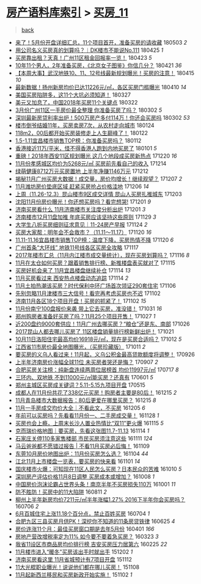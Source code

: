 [房产语料库索引](../../README.md)  > [买房_11](买房_11.md)
====
> [back](../README.md)

- [来了！5月份开盘详细汇总，11个项目首开，准备买房的请收藏](http://jkwz.applinzi.com/ittc/7098801618214716427.html#%E6%9D%A5%E4%BA%86%EF%BC%815%E6%9C%88%E4%BB%BD%E5%BC%80%E7%9B%98%E8%AF%A6%E7%BB%86%E6%B1%87%E6%80%BB%EF%BC%8C11%E4%B8%AA%E9%A1%B9%E7%9B%AE%E9%A6%96%E5%BC%80%EF%BC%8C%E5%87%86%E5%A4%87%E4%B9%B0%E6%88%BF%E7%9A%84%E8%AF%B7%E6%94%B6%E8%97%8F) 180503 *2* 
- [用公司名义买房真的划算吗？︱DK楼市不能说No.111](http://jkwz.applinzi.com/ittc/7096004703655822346.html#%E7%94%A8%E5%85%AC%E5%8F%B8%E5%90%8D%E4%B9%89%E4%B9%B0%E6%88%BF%E7%9C%9F%E7%9A%84%E5%88%92%E7%AE%97%E5%90%97%EF%BC%9F%EF%B8%B1DK%E6%A5%BC%E5%B8%82%E4%B8%8D%E8%83%BD%E8%AF%B4No.111) 180425 *1* 
- [买房靠出租？天真！广州11区租金回报率一览！](http://jkwz.applinzi.com/ittc/7095128788038059025.html#%E4%B9%B0%E6%88%BF%E9%9D%A0%E5%87%BA%E7%A7%9F%EF%BC%9F%E5%A4%A9%E7%9C%9F%EF%BC%81%E5%B9%BF%E5%B7%9E11%E5%8C%BA%E7%A7%9F%E9%87%91%E5%9B%9E%E6%8A%A5%E7%8E%87%E4%B8%80%E8%A7%88%EF%BC%81) 180423 *5* 
- [10年11个男人，2年准备买房，《北京女子图鉴》你信几分？](http://jkwz.applinzi.com/ittc/7094354779398734854.html#10%E5%B9%B411%E4%B8%AA%E7%94%B7%E4%BA%BA%EF%BC%8C2%E5%B9%B4%E5%87%86%E5%A4%87%E4%B9%B0%E6%88%BF%EF%BC%8C%E3%80%8A%E5%8C%97%E4%BA%AC%E5%A5%B3%E5%AD%90%E5%9B%BE%E9%89%B4%E3%80%8B%E4%BD%A0%E4%BF%A1%E5%87%A0%E5%88%86%EF%BC%9F) 180421 *36* 
- [【本周大事】武汉地铁10、11、12号线最新规划曝光！买房的注意！](http://jkwz.applinzi.com/ittc/7092262249966339088.html#%E3%80%90%E6%9C%AC%E5%91%A8%E5%A4%A7%E4%BA%8B%E3%80%91%E6%AD%A6%E6%B1%89%E5%9C%B0%E9%93%8110%E3%80%8111%E3%80%8112%E5%8F%B7%E7%BA%BF%E6%9C%80%E6%96%B0%E8%A7%84%E5%88%92%E6%9B%9D%E5%85%89%EF%BC%81%E4%B9%B0%E6%88%BF%E7%9A%84%E6%B3%A8%E6%84%8F%EF%BC%81) 180415 *10* 
- [最新数据！扬州新房均价已达11226元/㎡，各区买房门槛曝光](http://jkwz.applinzi.com/ittc/7090284798218339334.html#%E6%9C%80%E6%96%B0%E6%95%B0%E6%8D%AE%EF%BC%81%E6%89%AC%E5%B7%9E%E6%96%B0%E6%88%BF%E5%9D%87%E4%BB%B7%E5%B7%B2%E8%BE%BE11226%E5%85%83%2F%E3%8E%A1%EF%BC%8C%E5%90%84%E5%8C%BA%E4%B9%B0%E6%88%BF%E9%97%A8%E6%A7%9B%E6%9B%9D%E5%85%89) 180410 *14* 
- [美国买房陷阱多，这11个大坑必须知道！](http://jkwz.applinzi.com/ittc/7084992576996508679.html#%E7%BE%8E%E5%9B%BD%E4%B9%B0%E6%88%BF%E9%99%B7%E9%98%B1%E5%A4%9A%EF%BC%8C%E8%BF%9911%E4%B8%AA%E5%A4%A7%E5%9D%91%E5%BF%85%E9%A1%BB%E7%9F%A5%E9%81%93%EF%BC%81) 180327  
- [美元又加息了，中国2018年买房11个关键点](http://jkwz.applinzi.com/ittc/7083240440205935626.html#%E7%BE%8E%E5%85%83%E5%8F%88%E5%8A%A0%E6%81%AF%E4%BA%86%EF%BC%8C%E4%B8%AD%E5%9B%BD2018%E5%B9%B4%E4%B9%B0%E6%88%BF11%E4%B8%AA%E5%85%B3%E9%94%AE%E7%82%B9) 180322  
- [3月份广州11区一手房价最全整理 你准备买房了吗？](http://jkwz.applinzi.com/ittc/7075806583357703175.html#3%E6%9C%88%E4%BB%BD%E5%B9%BF%E5%B7%9E11%E5%8C%BA%E4%B8%80%E6%89%8B%E6%88%BF%E4%BB%B7%E6%9C%80%E5%85%A8%E6%95%B4%E7%90%86+%E4%BD%A0%E5%87%86%E5%A4%87%E4%B9%B0%E6%88%BF%E4%BA%86%E5%90%97%EF%BC%9F) 180302 *5* 
- [深圳最新房贷利率出炉！500万房产多付114万！你还会买房吗](http://jkwz.applinzi.com/ittc/7075792097775191057.html#%E6%B7%B1%E5%9C%B3%E6%9C%80%E6%96%B0%E6%88%BF%E8%B4%B7%E5%88%A9%E7%8E%87%E5%87%BA%E7%82%89%EF%BC%81500%E4%B8%87%E6%88%BF%E4%BA%A7%E5%A4%9A%E4%BB%98114%E4%B8%87%EF%BC%81%E4%BD%A0%E8%BF%98%E4%BC%9A%E4%B9%B0%E6%88%BF%E5%90%97) 180302 *53* 
- [楼市倒爷结婚11年，买房卖房7次，从农村走向城市](http://jkwz.applinzi.com/ittc/7062086617265603591.html#%E6%A5%BC%E5%B8%82%E5%80%92%E7%88%B7%E7%BB%93%E5%A9%9A11%E5%B9%B4%EF%BC%8C%E4%B9%B0%E6%88%BF%E5%8D%96%E6%88%BF7%E6%AC%A1%EF%BC%8C%E4%BB%8E%E5%86%9C%E6%9D%91%E8%B5%B0%E5%90%91%E5%9F%8E%E5%B8%82) 180124  
- [118m2，00后都开始买房装修走上人生巅峰了！](http://jkwz.applinzi.com/ittc/7061323598650672144.html#118m2%EF%BC%8C00%E5%90%8E%E9%83%BD%E5%BC%80%E5%A7%8B%E4%B9%B0%E6%88%BF%E8%A3%85%E4%BF%AE%E8%B5%B0%E4%B8%8A%E4%BA%BA%E7%94%9F%E5%B7%85%E5%B3%B0%E4%BA%86%EF%BC%81) 180122  
- [1.5-1.11宜昌楼市销售TOP榜：你准备买房吗？](http://jkwz.applinzi.com/ittc/7057735790761608208.html#1.5-1.11%E5%AE%9C%E6%98%8C%E6%A5%BC%E5%B8%82%E9%94%80%E5%94%AETOP%E6%A6%9C%EF%BC%9A%E4%BD%A0%E5%87%86%E5%A4%87%E4%B9%B0%E6%88%BF%E5%90%97%EF%BC%9F) 180112  
- [香港接近11万/平米，怪不得香港人跑到内地买房了](http://jkwz.applinzi.com/ittc/7053712090886308880.html#%E9%A6%99%E6%B8%AF%E6%8E%A5%E8%BF%9111%E4%B8%87%2F%E5%B9%B3%E7%B1%B3%EF%BC%8C%E6%80%AA%E4%B8%8D%E5%BE%97%E9%A6%99%E6%B8%AF%E4%BA%BA%E8%B7%91%E5%88%B0%E5%86%85%E5%9C%B0%E4%B9%B0%E6%88%BF%E4%BA%86) 180101 *5* 
- [重磅！2018年西安11区规划曝光 这几个地段成买房新热点](http://jkwz.applinzi.com/ittc/7049102403301803025.html#%E9%87%8D%E7%A3%85%EF%BC%812018%E5%B9%B4%E8%A5%BF%E5%AE%8911%E5%8C%BA%E8%A7%84%E5%88%92%E6%9B%9D%E5%85%89+%E8%BF%99%E5%87%A0%E4%B8%AA%E5%9C%B0%E6%AE%B5%E6%88%90%E4%B9%B0%E6%88%BF%E6%96%B0%E7%83%AD%E7%82%B9) 171220 *16* 
- [11月份孝感城区均价为5268元/㎡ 买房前先看自己的收入](http://jkwz.applinzi.com/ittc/7046848023231988752.html#11%E6%9C%88%E4%BB%BD%E5%AD%9D%E6%84%9F%E5%9F%8E%E5%8C%BA%E5%9D%87%E4%BB%B7%E4%B8%BA5268%E5%85%83%2F%E3%8E%A1+%E4%B9%B0%E6%88%BF%E5%89%8D%E5%85%88%E7%9C%8B%E8%87%AA%E5%B7%B1%E7%9A%84%E6%94%B6%E5%85%A5) 171214  
- [绿萌健康8712万元买房置地 上半年净赚1146万元](http://jkwz.applinzi.com/ittc/7046134516094075921.html#%E7%BB%BF%E8%90%8C%E5%81%A5%E5%BA%B78712%E4%B8%87%E5%85%83%E4%B9%B0%E6%88%BF%E7%BD%AE%E5%9C%B0+%E4%B8%8A%E5%8D%8A%E5%B9%B4%E5%87%80%E8%B5%9A1146%E4%B8%87%E5%85%83) 171212  
- [揭秘11月广州买房大数据！成交量，房价均增长！继续观望？](http://jkwz.applinzi.com/ittc/7044396977473717264.html#%E6%8F%AD%E7%A7%9811%E6%9C%88%E5%B9%BF%E5%B7%9E%E4%B9%B0%E6%88%BF%E5%A4%A7%E6%95%B0%E6%8D%AE%EF%BC%81%E6%88%90%E4%BA%A4%E9%87%8F%EF%BC%8C%E6%88%BF%E4%BB%B7%E5%9D%87%E5%A2%9E%E9%95%BF%EF%BC%81%E7%BB%A7%E7%BB%AD%E8%A7%82%E6%9C%9B%EF%BC%9F) 171207 *2* 
- [11月潍坊房价垫底区域 赶紧买房抢占价格洼地](http://jkwz.applinzi.com/ittc/7043798624591414289.html#11%E6%9C%88%E6%BD%8D%E5%9D%8A%E6%88%BF%E4%BB%B7%E5%9E%AB%E5%BA%95%E5%8C%BA%E5%9F%9F+%E8%B5%B6%E7%B4%A7%E4%B9%B0%E6%88%BF%E6%8A%A2%E5%8D%A0%E4%BB%B7%E6%A0%BC%E6%B4%BC%E5%9C%B0) 171206 *14* 
- [上周（11.26-12.3）昆山楼市9区成交详情 昆山人买房扎推城东](http://jkwz.applinzi.com/ittc/7042958689525302288.html#%E4%B8%8A%E5%91%A8%EF%BC%8811.26-12.3%EF%BC%89%E6%98%86%E5%B1%B1%E6%A5%BC%E5%B8%829%E5%8C%BA%E6%88%90%E4%BA%A4%E8%AF%A6%E6%83%85+%E6%98%86%E5%B1%B1%E4%BA%BA%E4%B9%B0%E6%88%BF%E6%89%8E%E6%8E%A8%E5%9F%8E%E4%B8%9C) 171203  
- [沈阳11月份房价曝光！你还想买房吗？看完想哭!](http://jkwz.applinzi.com/ittc/7042114529842955281.html#%E6%B2%88%E9%98%B311%E6%9C%88%E4%BB%BD%E6%88%BF%E4%BB%B7%E6%9B%9D%E5%85%89%EF%BC%81%E4%BD%A0%E8%BF%98%E6%83%B3%E4%B9%B0%E6%88%BF%E5%90%97%EF%BC%9F%E7%9C%8B%E5%AE%8C%E6%83%B3%E5%93%AD%21) 171201 *9* 
- [济南买房看什么 11月济南楼市关注度分析出炉](http://jkwz.applinzi.com/ittc/7042039774758568977.html#%E6%B5%8E%E5%8D%97%E4%B9%B0%E6%88%BF%E7%9C%8B%E4%BB%80%E4%B9%88+11%E6%9C%88%E6%B5%8E%E5%8D%97%E6%A5%BC%E5%B8%82%E5%85%B3%E6%B3%A8%E5%BA%A6%E5%88%86%E6%9E%90%E5%87%BA%E7%82%89) 171201 *3* 
- [济南楼市12月11盘加推 年底买房应该坚持这些原则](http://jkwz.applinzi.com/ittc/7041300895109743633.html#%E6%B5%8E%E5%8D%97%E6%A5%BC%E5%B8%8212%E6%9C%8811%E7%9B%98%E5%8A%A0%E6%8E%A8+%E5%B9%B4%E5%BA%95%E4%B9%B0%E6%88%BF%E5%BA%94%E8%AF%A5%E5%9D%9A%E6%8C%81%E8%BF%99%E4%BA%9B%E5%8E%9F%E5%88%99) 171129 *3* 
- [大学生八折买房细则征求意见｜11-24房产早报](http://jkwz.applinzi.com/ittc/7039430232153523217.html#%E5%A4%A7%E5%AD%A6%E7%94%9F%E5%85%AB%E6%8A%98%E4%B9%B0%E6%88%BF%E7%BB%86%E5%88%99%E5%BE%81%E6%B1%82%E6%84%8F%E8%A7%81%EF%BD%9C11-24%E6%88%BF%E4%BA%A7%E6%97%A9%E6%8A%A5) 171124 *2* 
- [买房大家帮：明年会不会救市？（11.11～11.17）](http://jkwz.applinzi.com/ittc/7037968994173191185.html#%E4%B9%B0%E6%88%BF%E5%A4%A7%E5%AE%B6%E5%B8%AE%EF%BC%9A%E6%98%8E%E5%B9%B4%E4%BC%9A%E4%B8%8D%E4%BC%9A%E6%95%91%E5%B8%82%EF%BC%9F%EF%BC%8811.11%EF%BD%9E11.17%EF%BC%89) 171120 *16* 
- [11.11-11.16宜昌楼市销售TOP榜：温度下降，买房热情不降](http://jkwz.applinzi.com/ittc/7037965092577084433.html#11.11-11.16%E5%AE%9C%E6%98%8C%E6%A5%BC%E5%B8%82%E9%94%80%E5%94%AETOP%E6%A6%9C%EF%BC%9A%E6%B8%A9%E5%BA%A6%E4%B8%8B%E9%99%8D%EF%BC%8C%E4%B9%B0%E6%88%BF%E7%83%AD%E6%83%85%E4%B8%8D%E9%99%8D) 171120 *6* 
- [广州首条“大环线” 地铁11号线各区买房全攻略](http://jkwz.applinzi.com/ittc/7036859776544277520.html#%E5%B9%BF%E5%B7%9E%E9%A6%96%E6%9D%A1%E2%80%9C%E5%A4%A7%E7%8E%AF%E7%BA%BF%E2%80%9D+%E5%9C%B0%E9%93%8111%E5%8F%B7%E7%BA%BF%E5%90%84%E5%8C%BA%E4%B9%B0%E6%88%BF%E5%85%A8%E6%94%BB%E7%95%A5) 171117  
- [2017年楼市汇总（11月内江楼市成交量统计），现在买房划算吗？](http://jkwz.applinzi.com/ittc/7036457605185143824.html#2017%E5%B9%B4%E6%A5%BC%E5%B8%82%E6%B1%87%E6%80%BB%EF%BC%8811%E6%9C%88%E5%86%85%E6%B1%9F%E6%A5%BC%E5%B8%82%E6%88%90%E4%BA%A4%E9%87%8F%E7%BB%9F%E8%AE%A1%EF%BC%89%EF%BC%8C%E7%8E%B0%E5%9C%A8%E4%B9%B0%E6%88%BF%E5%88%92%E7%AE%97%E5%90%97%EF%BC%9F) 171116 *8* 
- [11月在太仓如何买房？跟着销售排行榜、新推楼盘表买就对了](http://jkwz.applinzi.com/ittc/7036175793007363088.html#11%E6%9C%88%E5%9C%A8%E5%A4%AA%E4%BB%93%E5%A6%82%E4%BD%95%E4%B9%B0%E6%88%BF%EF%BC%9F%E8%B7%9F%E7%9D%80%E9%94%80%E5%94%AE%E6%8E%92%E8%A1%8C%E6%A6%9C%E3%80%81%E6%96%B0%E6%8E%A8%E6%A5%BC%E7%9B%98%E8%A1%A8%E4%B9%B0%E5%B0%B1%E5%AF%B9%E4%BA%86) 171115  
- [买房好机会来了 11月宜昌楼盘继续补仓](http://jkwz.applinzi.com/ittc/7035850547519816720.html#%E4%B9%B0%E6%88%BF%E5%A5%BD%E6%9C%BA%E4%BC%9A%E6%9D%A5%E4%BA%86+11%E6%9C%88%E5%AE%9C%E6%98%8C%E6%A5%BC%E7%9B%98%E7%BB%A7%E7%BB%AD%E8%A1%A5%E4%BB%93) 171114 *13* 
- [11月买房看过来 西安热点楼盘动态追踪](http://jkwz.applinzi.com/ittc/7035580203437392913.html#11%E6%9C%88%E4%B9%B0%E6%88%BF%E7%9C%8B%E8%BF%87%E6%9D%A5+%E8%A5%BF%E5%AE%89%E7%83%AD%E7%82%B9%E6%A5%BC%E7%9B%98%E5%8A%A8%E6%80%81%E8%BF%BD%E8%B8%AA) 171114 *2* 
- [11月土拍热潮该买房？时代保利中环广场首次领证290套住宅](http://jkwz.applinzi.com/ittc/7032791402872833041.html#11%E6%9C%88%E5%9C%9F%E6%8B%8D%E7%83%AD%E6%BD%AE%E8%AF%A5%E4%B9%B0%E6%88%BF%EF%BC%9F%E6%97%B6%E4%BB%A3%E4%BF%9D%E5%88%A9%E4%B8%AD%E7%8E%AF%E5%B9%BF%E5%9C%BA%E9%A6%96%E6%AC%A1%E9%A2%86%E8%AF%81290%E5%A5%97%E4%BD%8F%E5%AE%85) 171106  
- [先别忽略11月津楼市三大信号！看完再考虑买房也不迟](http://jkwz.applinzi.com/ittc/7031407297832682513.html#%E5%85%88%E5%88%AB%E5%BF%BD%E7%95%A511%E6%9C%88%E6%B4%A5%E6%A5%BC%E5%B8%82%E4%B8%89%E5%A4%A7%E4%BF%A1%E5%8F%B7%EF%BC%81%E7%9C%8B%E5%AE%8C%E5%86%8D%E8%80%83%E8%99%91%E4%B9%B0%E6%88%BF%E4%B9%9F%E4%B8%8D%E8%BF%9F) 171102  
- [济南11月各区18个项目开盘！买房的抓紧了！](http://jkwz.applinzi.com/ittc/7031382856281097232.html#%E6%B5%8E%E5%8D%9711%E6%9C%88%E5%90%84%E5%8C%BA18%E4%B8%AA%E9%A1%B9%E7%9B%AE%E5%BC%80%E7%9B%98%EF%BC%81%E4%B9%B0%E6%88%BF%E7%9A%84%E6%8A%93%E7%B4%A7%E4%BA%86%EF%BC%81) 171102 *15* 
- [11月份南宁100盘报价来袭 带上它去买房，准没错！](http://jkwz.applinzi.com/ittc/7030656647775650833.html#11%E6%9C%88%E4%BB%BD%E5%8D%97%E5%AE%81100%E7%9B%98%E6%8A%A5%E4%BB%B7%E6%9D%A5%E8%A2%AD+%E5%B8%A6%E4%B8%8A%E5%AE%83%E5%8E%BB%E4%B9%B0%E6%88%BF%EF%BC%8C%E5%87%86%E6%B2%A1%E9%94%99%EF%BC%81) 171031 *16* 
- [郑州购房者准备好买房了吗？11月25个项目开售！](http://jkwz.applinzi.com/ittc/7029154352604906513.html#%E9%83%91%E5%B7%9E%E8%B4%AD%E6%88%BF%E8%80%85%E5%87%86%E5%A4%87%E5%A5%BD%E4%B9%B0%E6%88%BF%E4%BA%86%E5%90%97%EF%BC%9F11%E6%9C%8825%E4%B8%AA%E9%A1%B9%E7%9B%AE%E5%BC%80%E5%94%AE%EF%BC%81) 171027 *1* 
- [近200盘约9000套供应！11月广州去哪买房？“粮仓”还是东、南部](http://jkwz.applinzi.com/ittc/7028688581378442256.html#%E8%BF%91200%E7%9B%98%E7%BA%A69000%E5%A5%97%E4%BE%9B%E5%BA%94%EF%BC%8111%E6%9C%88%E5%B9%BF%E5%B7%9E%E5%8E%BB%E5%93%AA%E4%B9%B0%E6%88%BF%EF%BC%9F%E2%80%9C%E7%B2%AE%E4%BB%93%E2%80%9D%E8%BF%98%E6%98%AF%E4%B8%9C%E3%80%81%E5%8D%97%E9%83%A8) 171026  
- [2017昆山人都去哪儿买房了 11区楼盘销量排行榜新鲜出炉！](http://jkwz.applinzi.com/ittc/7026920000185697296.html#2017%E6%98%86%E5%B1%B1%E4%BA%BA%E9%83%BD%E5%8E%BB%E5%93%AA%E5%84%BF%E4%B9%B0%E6%88%BF%E4%BA%86+11%E5%8C%BA%E6%A5%BC%E7%9B%98%E9%94%80%E9%87%8F%E6%8E%92%E8%A1%8C%E6%A6%9C%E6%96%B0%E9%B2%9C%E5%87%BA%E7%82%89%EF%BC%81) 171021  
- [10月11日洛阳住宅最高均价16918元/㎡，现在是买房合适吗？](http://jkwz.applinzi.com/ittc/7023493853989045264.html#10%E6%9C%8811%E6%97%A5%E6%B4%9B%E9%98%B3%E4%BD%8F%E5%AE%85%E6%9C%80%E9%AB%98%E5%9D%87%E4%BB%B716918%E5%85%83%2F%E3%8E%A1%EF%BC%8C%E7%8E%B0%E5%9C%A8%E6%98%AF%E4%B9%B0%E6%88%BF%E5%90%88%E9%80%82%E5%90%97%EF%BC%9F) 171012 *5* 
- [江西省11市房价最全地图曝光，（买房珍藏版）](http://jkwz.applinzi.com/ittc/7022994349053445137.html#%E6%B1%9F%E8%A5%BF%E7%9C%8111%E5%B8%82%E6%88%BF%E4%BB%B7%E6%9C%80%E5%85%A8%E5%9C%B0%E5%9B%BE%E6%9B%9D%E5%85%89%EF%BC%8C%EF%BC%88%E4%B9%B0%E6%88%BF%E7%8F%8D%E8%97%8F%E7%89%88%EF%BC%89) 171011 *2* 
- [要买房的义乌人看过来！11月起，义乌公积金最高贷款额度将调整！](http://jkwz.applinzi.com/ittc/7017661281971209233.html#%E8%A6%81%E4%B9%B0%E6%88%BF%E7%9A%84%E4%B9%89%E4%B9%8C%E4%BA%BA%E7%9C%8B%E8%BF%87%E6%9D%A5%EF%BC%8111%E6%9C%88%E8%B5%B7%EF%BC%8C%E4%B9%89%E4%B9%8C%E5%85%AC%E7%A7%AF%E9%87%91%E6%9C%80%E9%AB%98%E8%B4%B7%E6%AC%BE%E9%A2%9D%E5%BA%A6%E5%B0%86%E8%B0%83%E6%95%B4%EF%BC%81) 170926  
- [上半年济南房价涨幅全球11位 未买房者哭还是悔？](http://jkwz.applinzi.com/ittc/7010608887953359889.html#%E4%B8%8A%E5%8D%8A%E5%B9%B4%E6%B5%8E%E5%8D%97%E6%88%BF%E4%BB%B7%E6%B6%A8%E5%B9%85%E5%85%A8%E7%90%8311%E4%BD%8D+%E6%9C%AA%E4%B9%B0%E6%88%BF%E8%80%85%E5%93%AD%E8%BF%98%E6%98%AF%E6%82%94%EF%BC%9F) 170907 *2* 
- [合肥买房关注榜：纯新盘连续两周位居榜首 均价11997元/㎡](http://jkwz.applinzi.com/ittc/6991265782905177105.html#%E5%90%88%E8%82%A5%E4%B9%B0%E6%88%BF%E5%85%B3%E6%B3%A8%E6%A6%9C%EF%BC%9A%E7%BA%AF%E6%96%B0%E7%9B%98%E8%BF%9E%E7%BB%AD%E4%B8%A4%E5%91%A8%E4%BD%8D%E5%B1%85%E6%A6%9C%E9%A6%96+%E5%9D%87%E4%BB%B711997%E5%85%83%2F%E3%8E%A1) 170717 *8* 
- [三环内、双地铁 不到11000元/㎡能买房？还真有](http://jkwz.applinzi.com/ittc/6974253786301203460.html#%E4%B8%89%E7%8E%AF%E5%86%85%E3%80%81%E5%8F%8C%E5%9C%B0%E9%93%81+%E4%B8%8D%E5%88%B011000%E5%85%83%2F%E3%8E%A1%E8%83%BD%E4%B9%B0%E6%88%BF%EF%BC%9F%E8%BF%98%E7%9C%9F%E6%9C%89) 170601 *5* 
- [郑州主城区买房成关键词？5.11-5.15九项目开盘](http://jkwz.applinzi.com/ittc/6967916072832336901.html#%E9%83%91%E5%B7%9E%E4%B8%BB%E5%9F%8E%E5%8C%BA%E4%B9%B0%E6%88%BF%E6%88%90%E5%85%B3%E9%94%AE%E8%AF%8D%EF%BC%9F5.11-5.15%E4%B9%9D%E9%A1%B9%E7%9B%AE%E5%BC%80%E7%9B%98) 170515  
- [成都人在11月份共花了338亿元买房！购房者主要是80后！](http://jkwz.applinzi.com/ittc/6911979827879216133.html#%E6%88%90%E9%83%BD%E4%BA%BA%E5%9C%A811%E6%9C%88%E4%BB%BD%E5%85%B1%E8%8A%B1%E4%BA%86338%E4%BA%BF%E5%85%83%E4%B9%B0%E6%88%BF%EF%BC%81%E8%B4%AD%E6%88%BF%E8%80%85%E4%B8%BB%E8%A6%81%E6%98%AF80%E5%90%8E%EF%BC%81) 161215 *2* 
- [11月青岛楼市大数据报告：80后更爱在哪里买房？](http://jkwz.applinzi.com/ittc/6911858190412416005.html#11%E6%9C%88%E9%9D%92%E5%B2%9B%E6%A5%BC%E5%B8%82%E5%A4%A7%E6%95%B0%E6%8D%AE%E6%8A%A5%E5%91%8A%EF%BC%9A80%E5%90%8E%E6%9B%B4%E7%88%B1%E5%9C%A8%E5%93%AA%E9%87%8C%E4%B9%B0%E6%88%BF%EF%BC%9F) 161215 *8* 
- [11月一手房成交均价大全｜不看此文，不买房](http://jkwz.applinzi.com/ittc/6908067976732738564.html#11%E6%9C%88%E4%B8%80%E6%89%8B%E6%88%BF%E6%88%90%E4%BA%A4%E5%9D%87%E4%BB%B7%E5%A4%A7%E5%85%A8%EF%BD%9C%E4%B8%8D%E7%9C%8B%E6%AD%A4%E6%96%87%EF%BC%8C%E4%B8%8D%E4%B9%B0%E6%88%BF) 161205 *6* 
- [年前可以买房吗？先看看11月份一、二手房成交量！](http://jkwz.applinzi.com/ittc/6905501493892744197.html#%E5%B9%B4%E5%89%8D%E5%8F%AF%E4%BB%A5%E4%B9%B0%E6%88%BF%E5%90%97%EF%BC%9F%E5%85%88%E7%9C%8B%E7%9C%8B11%E6%9C%88%E4%BB%BD%E4%B8%80%E3%80%81%E4%BA%8C%E6%89%8B%E6%88%BF%E6%88%90%E4%BA%A4%E9%87%8F%EF%BC%81) 161128 *1* 
- [买房也会上瘾，上周末长沙人置业热情比“双11”更火爆](http://jkwz.applinzi.com/ittc/6900688373491958789.html#%E4%B9%B0%E6%88%BF%E4%B9%9F%E4%BC%9A%E4%B8%8A%E7%98%BE%EF%BC%8C%E4%B8%8A%E5%91%A8%E6%9C%AB%E9%95%BF%E6%B2%99%E4%BA%BA%E7%BD%AE%E4%B8%9A%E7%83%AD%E6%83%85%E6%AF%94%E2%80%9C%E5%8F%8C11%E2%80%9D%E6%9B%B4%E7%81%AB%E7%88%86) 161115 *5* 
- [克而瑞价格地图｜要买房，先看这张图11.7-11.13](http://jkwz.applinzi.com/ittc/6900399611155317764.html#%E5%85%8B%E8%80%8C%E7%91%9E%E4%BB%B7%E6%A0%BC%E5%9C%B0%E5%9B%BE%EF%BD%9C%E8%A6%81%E4%B9%B0%E6%88%BF%EF%BC%8C%E5%85%88%E7%9C%8B%E8%BF%99%E5%BC%A0%E5%9B%BE11.7-11.13) 161114 *1* 
- [石家庄关停110多家售楼部 市民买房须注意这些](http://jkwz.applinzi.com/ittc/6899295090492572677.html#%E7%9F%B3%E5%AE%B6%E5%BA%84%E5%85%B3%E5%81%9C110%E5%A4%9A%E5%AE%B6%E5%94%AE%E6%A5%BC%E9%83%A8+%E5%B8%82%E6%B0%91%E4%B9%B0%E6%88%BF%E9%A1%BB%E6%B3%A8%E6%84%8F%E8%BF%99%E4%BA%9B) 161111 *124* 
- [马云爸爸都不愿错过报告 | 不看11月买房必后悔！](http://jkwz.applinzi.com/ittc/6898534952064254981.html#%E9%A9%AC%E4%BA%91%E7%88%B8%E7%88%B8%E9%83%BD%E4%B8%8D%E6%84%BF%E9%94%99%E8%BF%87%E6%8A%A5%E5%91%8A+%7C+%E4%B8%8D%E7%9C%8B11%E6%9C%88%E4%B9%B0%E6%88%BF%E5%BF%85%E5%90%8E%E6%82%94%EF%BC%81) 161109  
- [东莞10月房价地图出炉：11月份买房怎么选？](http://jkwz.applinzi.com/ittc/6896577239902061572.html#%E4%B8%9C%E8%8E%9E10%E6%9C%88%E6%88%BF%E4%BB%B7%E5%9C%B0%E5%9B%BE%E5%87%BA%E7%82%89%EF%BC%9A11%E6%9C%88%E4%BB%BD%E4%B9%B0%E6%88%BF%E6%80%8E%E4%B9%88%E9%80%89%EF%BC%9F) 161104 *44* 
- [江北11月上市楼盘一览表，要买房的快来看](http://jkwz.applinzi.com/ittc/6895671189665481732.html#%E6%B1%9F%E5%8C%9711%E6%9C%88%E4%B8%8A%E5%B8%82%E6%A5%BC%E7%9B%98%E4%B8%80%E8%A7%88%E8%A1%A8%EF%BC%8C%E8%A6%81%E4%B9%B0%E6%88%BF%E7%9A%84%E5%BF%AB%E6%9D%A5%E7%9C%8B) 161101 *14* 
- [国庆楼市火爆：可知现在11区人民怎么买房？日本民众的苦难](http://jkwz.applinzi.com/ittc/6887388891811677188.html#%E5%9B%BD%E5%BA%86%E6%A5%BC%E5%B8%82%E7%81%AB%E7%88%86%EF%BC%9A%E5%8F%AF%E7%9F%A5%E7%8E%B0%E5%9C%A811%E5%8C%BA%E4%BA%BA%E6%B0%91%E6%80%8E%E4%B9%88%E4%B9%B0%E6%88%BF%EF%BC%9F%E6%97%A5%E6%9C%AC%E6%B0%91%E4%BC%97%E7%9A%84%E8%8B%A6%E9%9A%BE) 161010 *5* 
- [深圳房产评估价格11月8日调整 买房成本或增加？](http://jkwz.applinzi.com/ittc/6886588484298490884.html#%E6%B7%B1%E5%9C%B3%E6%88%BF%E4%BA%A7%E8%AF%84%E4%BC%B0%E4%BB%B7%E6%A0%BC11%E6%9C%888%E6%97%A5%E8%B0%83%E6%95%B4+%E4%B9%B0%E6%88%BF%E6%88%90%E6%9C%AC%E6%88%96%E5%A2%9E%E5%8A%A0%EF%BC%9F) 161008 *1* 
- [中国房价泡沫论霸占世界头条！南京半年不买房损失110万](http://jkwz.applinzi.com/ittc/6884005776380658692.html#%E4%B8%AD%E5%9B%BD%E6%88%BF%E4%BB%B7%E6%B3%A1%E6%B2%AB%E8%AE%BA%E9%9C%B8%E5%8D%A0%E4%B8%96%E7%95%8C%E5%A4%B4%E6%9D%A1%EF%BC%81%E5%8D%97%E4%BA%AC%E5%8D%8A%E5%B9%B4%E4%B8%8D%E4%B9%B0%E6%88%BF%E6%8D%9F%E5%A4%B1110%E4%B8%87) 161001 *11* 
- [防不胜防！买房中的11大陷阱](http://jkwz.applinzi.com/ittc/6865174772757038084.html#%E9%98%B2%E4%B8%8D%E8%83%9C%E9%98%B2%EF%BC%81%E4%B9%B0%E6%88%BF%E4%B8%AD%E7%9A%8411%E5%A4%A7%E9%99%B7%E9%98%B1) 160811 *2* 
- [柳州上半年新房均价7211元/㎡半年涨幅1.27% 2016下半年你会买房吗？](http://jkwz.applinzi.com/ittc/6851817748325467141.html#%E6%9F%B3%E5%B7%9E%E4%B8%8A%E5%8D%8A%E5%B9%B4%E6%96%B0%E6%88%BF%E5%9D%87%E4%BB%B77211%E5%85%83%2F%E3%8E%A1%E5%8D%8A%E5%B9%B4%E6%B6%A8%E5%B9%851.27%25+2016%E4%B8%8B%E5%8D%8A%E5%B9%B4%E4%BD%A0%E4%BC%9A%E4%B9%B0%E6%88%BF%E5%90%97%EF%BC%9F) 160706 *2* 
- [6月百城住宅上涨11.18个百分点，禁止百姓买房](http://jkwz.applinzi.com/ittc/6850958975113364485.html#6%E6%9C%88%E7%99%BE%E5%9F%8E%E4%BD%8F%E5%AE%85%E4%B8%8A%E6%B6%A811.18%E4%B8%AA%E7%99%BE%E5%88%86%E7%82%B9%EF%BC%8C%E7%A6%81%E6%AD%A2%E7%99%BE%E5%A7%93%E4%B9%B0%E6%88%BF) 160704 *1* 
- [合肥九区三县买房月供PK！深挖你不知道的11条房贷铁律](http://jkwz.applinzi.com/ittc/6847561014438265861.html#%E5%90%88%E8%82%A5%E4%B9%9D%E5%8C%BA%E4%B8%89%E5%8E%BF%E4%B9%B0%E6%88%BF%E6%9C%88%E4%BE%9BPK%EF%BC%81%E6%B7%B1%E6%8C%96%E4%BD%A0%E4%B8%8D%E7%9F%A5%E9%81%93%E7%9A%8411%E6%9D%A1%E6%88%BF%E8%B4%B7%E9%93%81%E5%BE%8B) 160625 *4* 
- [房价连涨11个月：最佳买房窗口期是去年5月份](http://jkwz.applinzi.com/ittc/6816067009569620996.html#%E6%88%BF%E4%BB%B7%E8%BF%9E%E6%B6%A811%E4%B8%AA%E6%9C%88%EF%BC%9A%E6%9C%80%E4%BD%B3%E4%B9%B0%E6%88%BF%E7%AA%97%E5%8F%A3%E6%9C%9F%E6%98%AF%E5%8E%BB%E5%B9%B45%E6%9C%88%E4%BB%BD) 160401 *166* 
- [房地产营改增税率定为11% 如今要不要着急买房？](http://jkwz.applinzi.com/ittc/6812790473743664132.html#%E6%88%BF%E5%9C%B0%E4%BA%A7%E8%90%A5%E6%94%B9%E5%A2%9E%E7%A8%8E%E7%8E%87%E5%AE%9A%E4%B8%BA11%25+%E5%A6%82%E4%BB%8A%E8%A6%81%E4%B8%8D%E8%A6%81%E7%9D%80%E6%80%A5%E4%B9%B0%E6%88%BF%EF%BC%9F) 160323 *3* 
- [我省11设区市商品房均价排行榜 吉安买房压力居第六](http://jkwz.applinzi.com/ittc/6802842227990594564.html#%E6%88%91%E7%9C%8111%E8%AE%BE%E5%8C%BA%E5%B8%82%E5%95%86%E5%93%81%E6%88%BF%E5%9D%87%E4%BB%B7%E6%8E%92%E8%A1%8C%E6%A6%9C+%E5%90%89%E5%AE%89%E4%B9%B0%E6%88%BF%E5%8E%8B%E5%8A%9B%E5%B1%85%E7%AC%AC%E5%85%AD) 160225 *22* 
- [11月楼市进入“暖冬”买房该出手时就出手](http://jkwz.applinzi.com/ittc/6771271007604311044.html#11%E6%9C%88%E6%A5%BC%E5%B8%82%E8%BF%9B%E5%85%A5%E2%80%9C%E6%9A%96%E5%86%AC%E2%80%9D%E4%B9%B0%E6%88%BF%E8%AF%A5%E5%87%BA%E6%89%8B%E6%97%B6%E5%B0%B1%E5%87%BA%E6%89%8B) 151202 *1* 
- [济南买房看这里 11月省城预计有7项目开盘](http://jkwz.applinzi.com/ittc/6763537445606130692.html#%E6%B5%8E%E5%8D%97%E4%B9%B0%E6%88%BF%E7%9C%8B%E8%BF%99%E9%87%8C+11%E6%9C%88%E7%9C%81%E5%9F%8E%E9%A2%84%E8%AE%A1%E6%9C%897%E9%A1%B9%E7%9B%AE%E5%BC%80%E7%9B%98) 151112  
- [11大光棍职业曝光！说说他们都在哪儿买房！](http://jkwz.applinzi.com/ittc/6762271480348148740.html#11%E5%A4%A7%E5%85%89%E6%A3%8D%E8%81%8C%E4%B8%9A%E6%9B%9D%E5%85%89%EF%BC%81%E8%AF%B4%E8%AF%B4%E4%BB%96%E4%BB%AC%E9%83%BD%E5%9C%A8%E5%93%AA%E5%84%BF%E4%B9%B0%E6%88%BF%EF%BC%81) 151108  
- [11月起新西兰移民和买房新政开始实施！](http://jkwz.applinzi.com/ittc/6760135566369686532.html#11%E6%9C%88%E8%B5%B7%E6%96%B0%E8%A5%BF%E5%85%B0%E7%A7%BB%E6%B0%91%E5%92%8C%E4%B9%B0%E6%88%BF%E6%96%B0%E6%94%BF%E5%BC%80%E5%A7%8B%E5%AE%9E%E6%96%BD%EF%BC%81) 151102 *1* 

